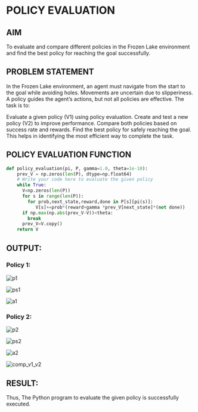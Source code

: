# POLICY EVALUATION

## AIM
To evaluate and compare different policies in the Frozen Lake environment and find the best policy for reaching the goal successfully.

## PROBLEM STATEMENT
In the Frozen Lake environment, an agent must navigate from the start to the goal while avoiding holes. Movements are uncertain due to slipperiness. A policy guides the agent’s actions, but not all policies are effective. The task is to:

Evaluate a given policy (V1) using policy evaluation.
Create and test a new policy (V2) to improve performance.
Compare both policies based on success rate and rewards.
Find the best policy for safely reaching the goal.
This helps in identifying the most efficient way to complete the task.

## POLICY EVALUATION FUNCTION
```python
def policy_evaluation(pi, P, gamma=1.0, theta=1e-10):
    prev_V = np.zeros(len(P), dtype=np.float64)
    # Write your code here to evaluate the given policy
    while True:
      V=np.zeros(len(P))
      for s in range(len(P)):
        for prob,next_state,reward,done in P[s][pi(s)]:
           V[s]+=prob*(reward+gamma *prev_V[next_state]*(not done))
      if np.max(np.abs(prev_V-V))<theta:
        break
      prev_V=V.copy()
    return V
```

## OUTPUT:
### Policy 1:


![p1](https://github.com/user-attachments/assets/aadcc3dd-66c4-4568-bc41-34cff221e4bb)


![ps1](https://github.com/user-attachments/assets/f4286eb9-2fda-4cf9-b0ee-28206c51728f)



![a1](https://github.com/user-attachments/assets/bd331fae-2aa5-4f39-8909-3ff3d40ad13d)





### Policy 2:


![p2](https://github.com/user-attachments/assets/78dce806-eeb7-466d-821d-de7803fa55d7)



![ps2](https://github.com/user-attachments/assets/677c45a5-4cf5-4f1b-8dc1-5b6415b71b21)


![a2](https://github.com/user-attachments/assets/5f6d71a3-9f95-4e58-bcbc-c7fd4543ae11)




![comp_v1_v2](https://github.com/user-attachments/assets/3b3620d3-00e5-497f-9fbf-8b827567b5d0)





## RESULT:

Thus, The Python program to evaluate the given policy is successfully executed.
